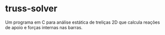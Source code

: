 # truss-solver
Um programa em C para análise estática de treliças 2D que calcula reações de apoio e forças internas nas barras.
